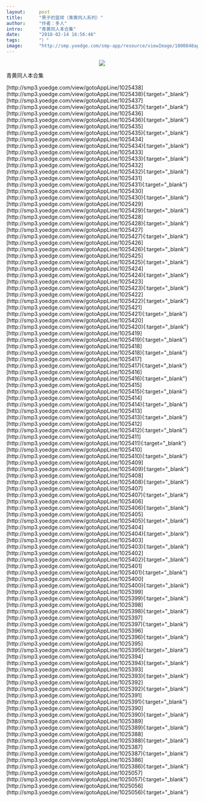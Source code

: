 ```yaml
---
layout:     post
title:      "黑子的篮球（青黄同人系列）"
author:     "作者：多人"
intro:      "青黄同人本合集"
date:       "2018-02-14 16:56:46"
tags:       "）"
image:      "http://smp.yoedge.com/smp-app/resource/viewImage/1000848appline.png"
---
```

<div style="text-align: center">
<p><img src="http://smp.yoedge.com/smp-app/resource/viewImage/1000848appline.png"/></p>
</div>
<p class="post-meta">
<span>青黄同人本合集</span>
</p>
[http://smp3.yoedge.com/view/gotoAppLine/1025438](http://smp3.yoedge.com/view/gotoAppLine/1025438){:target="_blank"}
[http://smp3.yoedge.com/view/gotoAppLine/1025437](http://smp3.yoedge.com/view/gotoAppLine/1025437){:target="_blank"}
[http://smp3.yoedge.com/view/gotoAppLine/1025436](http://smp3.yoedge.com/view/gotoAppLine/1025436){:target="_blank"}
[http://smp3.yoedge.com/view/gotoAppLine/1025435](http://smp3.yoedge.com/view/gotoAppLine/1025435){:target="_blank"}
[http://smp3.yoedge.com/view/gotoAppLine/1025434](http://smp3.yoedge.com/view/gotoAppLine/1025434){:target="_blank"}
[http://smp3.yoedge.com/view/gotoAppLine/1025433](http://smp3.yoedge.com/view/gotoAppLine/1025433){:target="_blank"}
[http://smp3.yoedge.com/view/gotoAppLine/1025432](http://smp3.yoedge.com/view/gotoAppLine/1025432){:target="_blank"}
[http://smp3.yoedge.com/view/gotoAppLine/1025431](http://smp3.yoedge.com/view/gotoAppLine/1025431){:target="_blank"}
[http://smp3.yoedge.com/view/gotoAppLine/1025430](http://smp3.yoedge.com/view/gotoAppLine/1025430){:target="_blank"}
[http://smp3.yoedge.com/view/gotoAppLine/1025429](http://smp3.yoedge.com/view/gotoAppLine/1025429){:target="_blank"}
[http://smp3.yoedge.com/view/gotoAppLine/1025428](http://smp3.yoedge.com/view/gotoAppLine/1025428){:target="_blank"}
[http://smp3.yoedge.com/view/gotoAppLine/1025427](http://smp3.yoedge.com/view/gotoAppLine/1025427){:target="_blank"}
[http://smp3.yoedge.com/view/gotoAppLine/1025426](http://smp3.yoedge.com/view/gotoAppLine/1025426){:target="_blank"}
[http://smp3.yoedge.com/view/gotoAppLine/1025425](http://smp3.yoedge.com/view/gotoAppLine/1025425){:target="_blank"}
[http://smp3.yoedge.com/view/gotoAppLine/1025424](http://smp3.yoedge.com/view/gotoAppLine/1025424){:target="_blank"}
[http://smp3.yoedge.com/view/gotoAppLine/1025423](http://smp3.yoedge.com/view/gotoAppLine/1025423){:target="_blank"}
[http://smp3.yoedge.com/view/gotoAppLine/1025422](http://smp3.yoedge.com/view/gotoAppLine/1025422){:target="_blank"}
[http://smp3.yoedge.com/view/gotoAppLine/1025421](http://smp3.yoedge.com/view/gotoAppLine/1025421){:target="_blank"}
[http://smp3.yoedge.com/view/gotoAppLine/1025420](http://smp3.yoedge.com/view/gotoAppLine/1025420){:target="_blank"}
[http://smp3.yoedge.com/view/gotoAppLine/1025419](http://smp3.yoedge.com/view/gotoAppLine/1025419){:target="_blank"}
[http://smp3.yoedge.com/view/gotoAppLine/1025418](http://smp3.yoedge.com/view/gotoAppLine/1025418){:target="_blank"}
[http://smp3.yoedge.com/view/gotoAppLine/1025417](http://smp3.yoedge.com/view/gotoAppLine/1025417){:target="_blank"}
[http://smp3.yoedge.com/view/gotoAppLine/1025416](http://smp3.yoedge.com/view/gotoAppLine/1025416){:target="_blank"}
[http://smp3.yoedge.com/view/gotoAppLine/1025415](http://smp3.yoedge.com/view/gotoAppLine/1025415){:target="_blank"}
[http://smp3.yoedge.com/view/gotoAppLine/1025414](http://smp3.yoedge.com/view/gotoAppLine/1025414){:target="_blank"}
[http://smp3.yoedge.com/view/gotoAppLine/1025413](http://smp3.yoedge.com/view/gotoAppLine/1025413){:target="_blank"}
[http://smp3.yoedge.com/view/gotoAppLine/1025412](http://smp3.yoedge.com/view/gotoAppLine/1025412){:target="_blank"}
[http://smp3.yoedge.com/view/gotoAppLine/1025411](http://smp3.yoedge.com/view/gotoAppLine/1025411){:target="_blank"}
[http://smp3.yoedge.com/view/gotoAppLine/1025410](http://smp3.yoedge.com/view/gotoAppLine/1025410){:target="_blank"}
[http://smp3.yoedge.com/view/gotoAppLine/1025409](http://smp3.yoedge.com/view/gotoAppLine/1025409){:target="_blank"}
[http://smp3.yoedge.com/view/gotoAppLine/1025408](http://smp3.yoedge.com/view/gotoAppLine/1025408){:target="_blank"}
[http://smp3.yoedge.com/view/gotoAppLine/1025407](http://smp3.yoedge.com/view/gotoAppLine/1025407){:target="_blank"}
[http://smp3.yoedge.com/view/gotoAppLine/1025406](http://smp3.yoedge.com/view/gotoAppLine/1025406){:target="_blank"}
[http://smp3.yoedge.com/view/gotoAppLine/1025405](http://smp3.yoedge.com/view/gotoAppLine/1025405){:target="_blank"}
[http://smp3.yoedge.com/view/gotoAppLine/1025404](http://smp3.yoedge.com/view/gotoAppLine/1025404){:target="_blank"}
[http://smp3.yoedge.com/view/gotoAppLine/1025403](http://smp3.yoedge.com/view/gotoAppLine/1025403){:target="_blank"}
[http://smp3.yoedge.com/view/gotoAppLine/1025402](http://smp3.yoedge.com/view/gotoAppLine/1025402){:target="_blank"}
[http://smp3.yoedge.com/view/gotoAppLine/1025401](http://smp3.yoedge.com/view/gotoAppLine/1025401){:target="_blank"}
[http://smp3.yoedge.com/view/gotoAppLine/1025400](http://smp3.yoedge.com/view/gotoAppLine/1025400){:target="_blank"}
[http://smp3.yoedge.com/view/gotoAppLine/1025399](http://smp3.yoedge.com/view/gotoAppLine/1025399){:target="_blank"}
[http://smp3.yoedge.com/view/gotoAppLine/1025398](http://smp3.yoedge.com/view/gotoAppLine/1025398){:target="_blank"}
[http://smp3.yoedge.com/view/gotoAppLine/1025397](http://smp3.yoedge.com/view/gotoAppLine/1025397){:target="_blank"}
[http://smp3.yoedge.com/view/gotoAppLine/1025396](http://smp3.yoedge.com/view/gotoAppLine/1025396){:target="_blank"}
[http://smp3.yoedge.com/view/gotoAppLine/1025395](http://smp3.yoedge.com/view/gotoAppLine/1025395){:target="_blank"}
[http://smp3.yoedge.com/view/gotoAppLine/1025394](http://smp3.yoedge.com/view/gotoAppLine/1025394){:target="_blank"}
[http://smp3.yoedge.com/view/gotoAppLine/1025393](http://smp3.yoedge.com/view/gotoAppLine/1025393){:target="_blank"}
[http://smp3.yoedge.com/view/gotoAppLine/1025392](http://smp3.yoedge.com/view/gotoAppLine/1025392){:target="_blank"}
[http://smp3.yoedge.com/view/gotoAppLine/1025391](http://smp3.yoedge.com/view/gotoAppLine/1025391){:target="_blank"}
[http://smp3.yoedge.com/view/gotoAppLine/1025390](http://smp3.yoedge.com/view/gotoAppLine/1025390){:target="_blank"}
[http://smp3.yoedge.com/view/gotoAppLine/1025389](http://smp3.yoedge.com/view/gotoAppLine/1025389){:target="_blank"}
[http://smp3.yoedge.com/view/gotoAppLine/1025388](http://smp3.yoedge.com/view/gotoAppLine/1025388){:target="_blank"}
[http://smp3.yoedge.com/view/gotoAppLine/1025387](http://smp3.yoedge.com/view/gotoAppLine/1025387){:target="_blank"}
[http://smp3.yoedge.com/view/gotoAppLine/1025386](http://smp3.yoedge.com/view/gotoAppLine/1025386){:target="_blank"}
[http://smp3.yoedge.com/view/gotoAppLine/1025057](http://smp3.yoedge.com/view/gotoAppLine/1025057){:target="_blank"}
[http://smp3.yoedge.com/view/gotoAppLine/1025056](http://smp3.yoedge.com/view/gotoAppLine/1025056){:target="_blank"}


